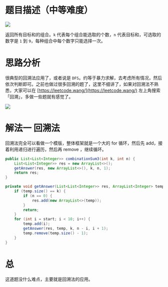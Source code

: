 # 题目描述（中等难度）

![](https://windliang.oss-cn-beijing.aliyuncs.com/216.jpg)

返回所有目标和的组合。`k` 代表每个组合能选取的个数，`n` 代表目标和，可选取的数字是 `1` 到 `9`，每种组合中每个数字只能选择一次。

# 思路分析

很典型的回溯法应用了，或者说是 `DFS`。约等于暴力求解，去考虑所有情况，然后依次判断即可。之前也做过很多回溯的题了，这里不细讲了，如果对回溯法不熟悉，大家可以在 [https://leetcode.wang/](https://leetcode.wang/) 左上角搜索「回溯」，多做一些题就有感觉了。

![](https://windliang.oss-cn-beijing.aliyuncs.com/216_2.jpg)

# 解法一 回溯法

回溯法完全可以看做一个模版，整体框架就是一个大的 for 循环，然后先 add，接着利用递归进行遍历，然后再 remove ，继续循环。

```java
public List<List<Integer>> combinationSum3(int k, int n) {
    List<List<Integer>> res = new ArrayList<>();
    getAnswer(res, new ArrayList<>(), k, n, 1);
    return res;
}

private void getAnswer(List<List<Integer>> res, ArrayList<Integer> temp, int k, int n, int start) {
    if (temp.size() == k) {
        if (n == 0) {
            res.add(new ArrayList<>(temp));
        }
        return;
    }
    for (int i = start; i < 10; i++) {
        temp.add(i);
        getAnswer(res, temp, k, n - i, i + 1);
        temp.remove(temp.size() - 1);
    }
}
```

# 总

这道题没什么难点，主要就是回溯法的应用。
